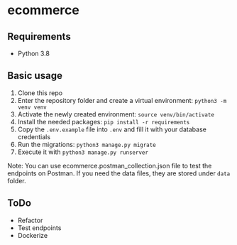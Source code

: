 # ecommerce

## Requirements

- Python 3.8

## Basic usage

1. Clone this repo
2. Enter the repository folder and create a virtual environment: `python3 -m venv venv`
3. Activate the newly created environment: `source venv/bin/activate`
4. Install the needed packages: `pip install -r requirements`
5. Copy the `.env.example` file into `.env` and fill it with your database credentials
6. Run the migrations: `python3 manage.py migrate`
7. Execute it with `python3 manage.py runserver`

Note: You can use ecommerce.postman_collection.json file to test the endpoints on Postman. If you need the data files, they are stored under `data` folder.

## ToDo

- Refactor
- Test endpoints
- Dockerize